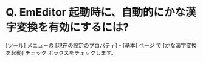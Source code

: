 # Q. EmEditor 起動時に、自動的にかな漢字変換を有効にするには?

\[ツール\] メニューの \[現在の設定のプロパティ\] \- [\[基本\] ページ](../../dlg/properties/general/index) で \[かな漢字変換を起動\]
チェック ボックスをチェックします。
